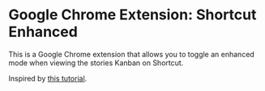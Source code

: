 # Google Chrome Extension: Shortcut Enhanced

This is a Google Chrome extension that allows you to toggle an enhanced mode when viewing the stories Kanban on Shortcut.

Inspired by [this tutorial](https://developer.chrome.com/docs/extensions/mv3/getstarted/tut-focus-mode/).
